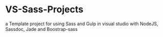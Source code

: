 # VS-Sass-Projects
a Template project for using Sass and Gulp in visual studio with NodeJS, Sassdoc, Jade and Boostrap-sass
